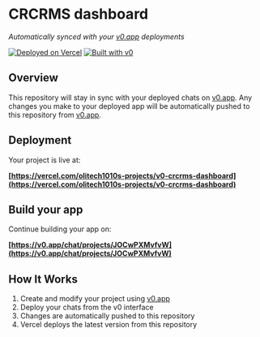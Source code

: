 # CRCRMS dashboard

*Automatically synced with your [v0.app](https://v0.app) deployments*

[![Deployed on Vercel](https://img.shields.io/badge/Deployed%20on-Vercel-black?style=for-the-badge&logo=vercel)](https://vercel.com/olitech1010s-projects/v0-crcrms-dashboard)
[![Built with v0](https://img.shields.io/badge/Built%20with-v0.app-black?style=for-the-badge)](https://v0.app/chat/projects/JOCwPXMvfvW)

## Overview

This repository will stay in sync with your deployed chats on [v0.app](https://v0.app).
Any changes you make to your deployed app will be automatically pushed to this repository from [v0.app](https://v0.app).

## Deployment

Your project is live at:

**[https://vercel.com/olitech1010s-projects/v0-crcrms-dashboard](https://vercel.com/olitech1010s-projects/v0-crcrms-dashboard)**

## Build your app

Continue building your app on:

**[https://v0.app/chat/projects/JOCwPXMvfvW](https://v0.app/chat/projects/JOCwPXMvfvW)**

## How It Works

1. Create and modify your project using [v0.app](https://v0.app)
2. Deploy your chats from the v0 interface
3. Changes are automatically pushed to this repository
4. Vercel deploys the latest version from this repository
